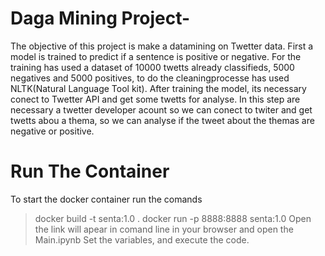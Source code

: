 # Daga Mining Project-
The objective of this project is make a datamining on Twetter data. First a model is trained to predict if a sentence is positive or negative. 
For the training has used a dataset of 10000 twetts already classifieds, 5000 negatives and 5000 positives, to do the cleaningprocesse has used NLTK(Natural Language Tool kit).
After training the model, its necessary conect to Twetter API and get some twetts for analyse. In this step are necessary a twetter developer acount so we can conect to twiter and get twetts abou a thema, so we can analyse if the tweet about the themas are negative or positive.
# Run The Container
To start the docker container run the comands
> docker build -t senta:1.0 .
> docker run -p 8888:8888  senta:1.0
Open the link will apear in comand line in your browser and open the Main.ipynb 
Set the variables, and execute the code.